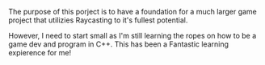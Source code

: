The purpose of this porject is to have a foundation for a much larger game project that utilizies Raycasting to it's fullest potential.

However, I need to start small as I'm still learning the ropes on how to be a game dev and program in C++. This has been a Fantastic learning expierence for me! 
